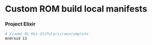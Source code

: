 # Custom ROM build local manifests

### Project Elixir ###

```bash
# Xiaomi Mi Mix 2S(Polaris)➡incomplete
Android 13

```
